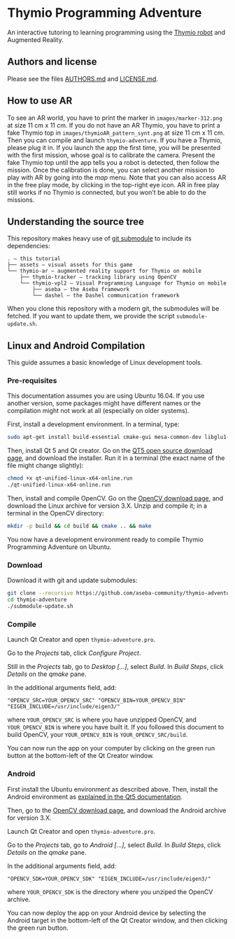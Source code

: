 # Thymio Programming Adventure

An interactive tutoring to learning programming using the [Thymio robot](http://thymio.org) and Augmented Reality.

## Authors and license

Please see the files [AUTHORS.md](AUTHORS.md) and [LICENSE.md](LICENSE.md).

## How to use AR

To see an AR world, you have to print the marker in `images/marker-312.png` at size 11 cm x 11 cm.
If you do not have an AR Thymio, you have to print a fake Thymio top in `images/thymioAR_pattern_synt.png` at size 11 cm x 11 cm.
Then you can compile and launch `thymio-adventure`.
If you have a Thymio, please plug it in.
If you launch the app the first time, you will be presented with the first mission, whose goal is to calibrate the camera.
Present the fake Thymio top until the app tells you a robot is detected, then follow the mission.
Once the calibration is done, you can select another mission to play with AR by going into the _map_ menu.
Note that you can also access AR in the free play mode, by clicking in the top-right eye icon.
AR in free play still works if no Thymio is connected, but you won't be able to do the missions.

## Understanding the source tree

This repository makes heavy use of [git submodule](https://git-scm.com/docs/git-submodule) to include its dependencies:
```
. – this tutorial
├── assets – visual assets for this game
└── thymio-ar – augmented reality support for Thymio on mobile
	├── thymio-tracker – tracking library using OpenCV
	└── thymio-vpl2 – Visual Programming Language for Thymio on mobile
		├── aseba – the Aseba framework
		└── dashel – the Dashel communication framework
```

When you clone this repository with a modern git, the submodules will be fetched.
If you want to update them, we provide the script `submodule-update.sh`.

## Linux and Android Compilation

This guide assumes a basic knowledge of Linux development tools.

### Pre-requisites

This documentation assumes you are using Ubuntu 16.04.
If you use another version, some packages might have different names or the compilation might not work at all (especially on older systems).

First, install a development environment.
In a terminal, type:
```sh
sudo apt-get install build-essential cmake-gui mesa-common-dev libglu1-mesa-dev git gitk libeigen3-dev libgtk2.0-dev pkg-config libavcodec-dev libavformat-dev libswscale-dev libtbb2 libtbb-dev libjpeg-dev libpng-dev libtiff-dev libtiff-dev libjasper-dev libudev-dev
```

Then, install Qt 5 and Qt creator.
Go on the [QT5 open source download page](https://www.qt.io/download-open-source/), and download the installer.
Run it in a terminal (the exact name of the file might change slightly):
```sh
chmod +x qt-unified-linux-x64-online.run
./qt-unified-linux-x64-online.run
```

Then, install and compile OpenCV.
Go on the [OpenCV download page](http://opencv.org/downloads.html), and download the Linux archive for version 3.X.
Unzip and compile it; in a terminal in the OpenCV directory:
```sh
mkdir -p build && cd build && cmake .. && make
```

You now have a development environment ready to compile Thymio Programming Adventure on Ubuntu.

### Download

Download it with git and update submodules:
```sh
git clone --recursive https://github.com/aseba-community/thymio-adventure.git
cd thymio-adventure
./submodule-update.sh
```

### Compile

Launch Qt Creator and open `thymio-adventure.pro`.

Go to the _Projects_ tab, click _Configure Project_.

Still in the _Projects_ tab, go to _Desktop [...]_, select _Build_.
In _Build Steps_, click _Details_ on the _qmake_ pane.

In the additional arguments field, add:
```
"OPENCV_SRC=YOUR_OPENCV_SRC" "OPENCV_BIN=YOUR_OPENCV_BIN" "EIGEN_INCLUDE=/usr/include/eigen3/"
```

where `YOUR_OPENCV_SRC` is where you have unzipped OpenCV, and `YOUR_OPENCV_BIN` is where you have built it.
If you followed this document to build OpenCV, your `YOUR_OPENCV_BIN` is `YOUR_OPENCV_SRC/build`.

You can now run the app on your computer by clicking on the green run button at the bottom-left of the Qt Creator window.

### Android

First install the Ubuntu environment as described above.
Then, install the Android environment as [explained in the Qt5 documentation](http://doc.qt.io/qt-5/androidgs.html).

Then, go to the [OpenCV download page](http://opencv.org/downloads.html), and download the Android archive for version 3.X.

Launch Qt Creator and open `thymio-adventure.pro`.

Go to the _Projects_ tab, go to _Android [...]_, select _Build_.
In _Build Steps_, click _Details_ on the _qmake_ pane.

In the additional arguments field, add:
```
"OPENCV_SDK=YOUR_OPENCV_SDK" "EIGEN_INCLUDE=/usr/include/eigen3/" 
```

where `YOUR_OPENCV_SDK` is the directory where you unziped the OpenCV archive.

You can now deploy the app on your Android device by selecting the Android target in the bottom-left of the Qt Creator window, and then clicking the green run button.
